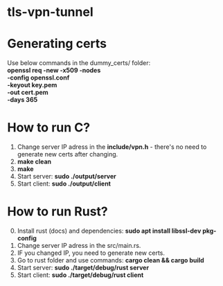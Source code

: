 # tls-vpn-tunnel

# Generating certs
Use below commands in the dummy_certs/ folder:  
**openssl req -new -x509 -nodes \
  -config openssl.conf \
  -keyout key.pem \
  -out cert.pem \
  -days 365**

# How to run C?
1. Change server IP adress in the **include/vpn.h** - there's no need to generate new certs after changing.
2. **make clean**
3. **make**
4. Start server: **sudo ./output/server**
5. Start client: **sudo ./output/client**

# How to run Rust?
0. Install rust (docs) and dependencies: **sudo apt install libssl-dev pkg-config**
1. Change server IP adress in the src/main.rs.
2. IF you changed IP, you need to generate new certs.
3. Go to rust folder and use commands: **cargo clean && cargo build**
4. Start server: **sudo ./target/debug/rust server**
5. Start client: **sudo ./target/debug/rust client**
